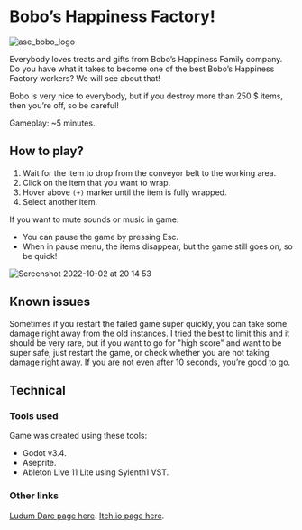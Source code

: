 # Bobo’s Happiness Factory!

![ase_bobo_logo](https://user-images.githubusercontent.com/18399695/193473787-471f5dbc-4419-49f0-80c0-2422c6ed1b21.png)

Everybody loves treats and gifts from Bobo’s Happiness Family company. Do you have what it takes to become one of the best Bobo’s Happiness Factory workers? We will see about that!

Bobo is very nice to everybody, but if you destroy more than 250 $ items, then you’re off, so be careful!

Gameplay: ~5 minutes.

## How to play?

1. Wait for the item to drop from the conveyor belt to the working area.
1. Click on the item that you want to wrap.
1. Hover above `(+)` marker until the item is fully wrapped.
1. Select another item.

If you want to mute sounds or music in game:
* You can pause the game by pressing Esc.
* When in pause menu, the items disappear, but the game still goes on, so be quick!

![Screenshot 2022-10-02 at 20 14 53](https://user-images.githubusercontent.com/18399695/193473769-a1372d18-c17e-41e8-91b3-83e0664e6c92.png)


## Known issues
Sometimes if you restart the failed game super quickly, you can take some damage right away from the old instances. I tried the best to limit this and it should be very rare, but if you want to go for "high score" and want to be super safe, just restart the game, or check whether you are not taking damage right away. If you are not even after 10 seconds, you’re good to go.

## Technical
### Tools used
Game was created using these tools:

* Godot v3.4.
* Aseprite.
* Ableton Live 11 Lite using Sylenth1 VST.

### Other links
[Ludum Dare page here](https://ldjam.com/events/ludum-dare/51/bobos-happiness-factory).
[Itch.io page here](https://dzejpi.itch.io/bobos-happiness-factory).
